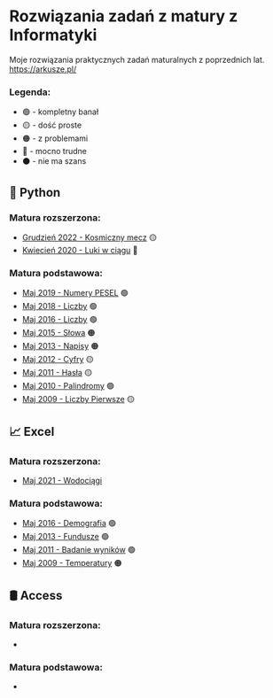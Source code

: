 # Rozwiązania zadań z matury z Informatyki
Moje rozwiązania praktycznych zadań maturalnych z poprzednich lat.
https://arkusze.pl/

### Legenda:
- 🟢 - kompletny banał
- 🟡 - dość proste
- 🟠 - z problemami
- 🔴 - mocno trudne
- ⚫ - nie ma szans


## 🐍 Python
### Matura rozszerzona:
- [Grudzień 2022 - Kosmiczny mecz](https://github.com/zuukie/ZadaniaMaturalne/tree/main/Python/Rozszerzenie%20Grudzień%202022) 🟡
- [Kwiecień 2020 - Luki w ciągu](https://github.com/zuukie/ZadaniaMaturalne/tree/main/Python/Rozszerzenie%20Kwiecień%202020) 🔴

### Matura podstawowa:
- [Maj 2019 - Numery PESEL](https://github.com/zuukie/ZadaniaMaturalne/tree/main/Python/Podstawa%20Maj%202019) 🟢
- [Maj 2018 - Liczby](https://github.com/zuukie/ZadaniaMaturalne/tree/main/Python/Podstawa%20Maj%202018) 🟢
- [Maj 2016 - Liczby](https://github.com/zuukie/ZadaniaMaturalne/tree/main/Python/Podstawa%20Maj%202016) 🟢
- [Maj 2015 - Słowa](https://github.com/zuukie/ZadaniaMaturalne/tree/main/Python/Podstawa%20Maj%202015) 🟠
- [Maj 2013 - Napisy](https://github.com/zuukie/ZadaniaMaturalne/tree/main/Python/Podstawa%20Maj%202013) 🟠
- [Maj 2012 - Cyfry](https://github.com/zuukie/ZadaniaMaturalne/tree/main/Python/Podstawa%20Maj%202012) 🟡
- [Maj 2011 - Hasła](https://github.com/zuukie/ZadaniaMaturalne/tree/main/Python/Podstawa%20Maj%202011) 🟡
- [Maj 2010 - Palindromy](https://github.com/zuukie/ZadaniaMaturalne/tree/main/Python/Podstawa%20Maj%202010) 🟢
- [Maj 2009 - Liczby Pierwsze](https://github.com/zuukie/ZadaniaMaturalne/tree/main/Python/Podstawa%20Maj%202009) 🟡 

## 📈 Excel
### Matura rozszerzona:
- [Maj 2021 - Wodociągi]()

### Matura podstawowa:
- [Maj 2016 - Demografia](https://github.com/zuukie/ZadaniaMaturalne/tree/main/MS%20Excel/Podstawa%20Maj%202016) 🟢
- [Maj 2013 - Fundusze](https://github.com/zuukie/ZadaniaMaturalne/tree/main/MS%20Excel/Podstawa%20Maj%202013) 🟢
- [Maj 2011 - Badanie wyników](https://github.com/zuukie/ZadaniaMaturalne/tree/main/MS%20Excel/Podstawa%20Maj%202011) 🟢
- [Maj 2009 - Temperatury](https://github.com/zuukie/ZadaniaMaturalne/tree/main/MS%20Excel/Podstawa%20Maj%202009) 🟠

## 🛢️ Access
### Matura rozszerzona:
- []()

### Matura podstawowa:
- []()
